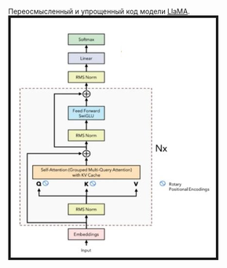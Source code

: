 Переосмысленный и упрощенный код модели [LlaMA](https://arxiv.org/pdf/2307.09288.pdf).
<img src="https://github.com/Ilya2raev/llama_model/blob/master/LlaMA.jpg" border="5px solid red"/>
